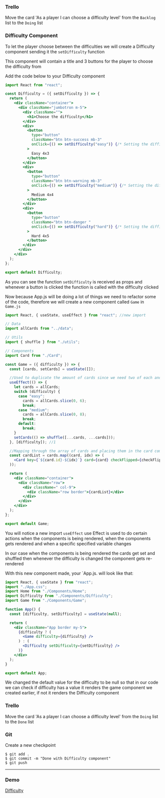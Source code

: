 ### Trello

Move the card 'As a player I can choose a difficulty level' from the `Backlog` list to the `Doing` list

### Difficulty Component

To let the player choose between the difficulties we will create a Difficulty component sending it the `setDifficulty` function

This component will contain a title and 3 buttons for the player to choose the difficulty from

Add the code below to your Difficulty component

```jsx
import React from "react";

const Difficulty = ({ setDifficulty }) => {
  return (
    <div className="container">
      <div className="jumbotron m-5">
        <div className="">
          <h1>Choose the difficulty</h1>
        </div>
        <div>
          <button
            type="button"
            className="btn btn-success mb-3"
            onClick={() => setDifficulty("easy")} {/* Setting the difficulty to Easy*/}
          >
            Easy 4x3
          </button>
        </div>
        <div>
          <button
            type="button"
            className="btn btn-warning mb-3"
            onClick={() => setDifficulty("medium")} {/* Setting the difficulty to Medium */}
          >
            Medium 4x4
          </button>
        </div>
        <div>
          <button
            type="button"
            className="btn btn-danger "
            onClick={() => setDifficulty("hard")} {/* Setting the difficulty to hard */}
          >
            Hard 4x5
          </button>
        </div>
      </div>
    </div>
  );
};

export default Difficulty;
```

As you can see the function `setDifficulty` is received as props and whenever a button is clicked the function is called with the difficulty clicked

Now because App.js will be doing a lot of things we need to refactor some of the code, therefore we will create a new component called `Game` in `Game.js`

```jsx
import React, { useState, useEffect } from "react"; //new import

// Data
import allCards from "../data";

// Utils
import { shuffle } from "./utils";

// Components
import Card from "./Card";

const Game = ({ difficulty }) => {
  const [cards, setCards] = useState([]);

  //Used to duplicate the amount of cards since we need two of each and shuffle them using the function defined at the top
  useEffect(() => {
    let cards = allCards;
    switch (difficulty) {
      case "easy":
        cards = allCards.slice(0, 6);
        break;
      case "medium":
        cards = allCards.slice(0, 8);
        break;
      default:
        break;
    }
    setCards(() => shuffle([...cards, ...cards]));
  }, [difficulty]); //1

  //Mapping through the array of cards and placing them in the card component
  const cardList = cards.map((card, idx) => (
    <Card key={`${card.id}-${idx}`} card={card} checkFlipped={checkFlipped} />
  ));

  return (
    <div className="container">
      <div className="row">
        <div className=" col-9">
          <div className="row border">{cardList}</div>
        </div>
      </div>
    </div>
  );
};

export default Game;
```

You will notice a new import `useEffect`
use Effect is used to do certain actions when the components is being rendered, when the components gets rendered and when a specific specified variable changes

In our case when the components is being rendered the cards get set and shuffled then whenever the difficulty is changed the component gets re-rendered

With this new component made, your `App.js. will look like that:

```jsx
import React, { useState } from "react";
import "./App.css";
import Home from "./Components/Home";
import Difficulty from "./Components/Difficulty";
import Game from "./Components/Game";

function App() {
  const [difficulty, setDifficulty] = useState(null);

  return (
    <div className="App border my-5">
      {difficulty ? (
        <Game difficulty={difficulty} />
      ) : (
        <Difficulty setDifficulty={setDifficulty} />
      )}
    </div>
  );
}

export default App;
```

We changed the default value for the difficulty to be null so that in our code we can check if difficulty has a value it renders the game component we created earlier, if not it renders the Difficulty component

### Trello

Move the card 'As a player I can choose a difficulty level' from the `Doing` list to the `Done` list

### Git

Create a new checkpoint

```shell
$ git add .
$ git commit -m "Done with Difficulty component"
$ git push
```

---

### Demo
[Difficulty](https://imgur.com/D0AZIzv.png)
